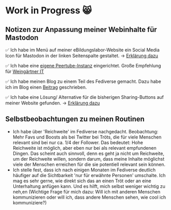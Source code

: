 #  Work in Progress 😸

## Notizen zur Anpassung meiner Webinhalte für Mastodon

✅ Ich habe im Menü auf meiner eBildungslabor-Website ein Social Media Icon für Mastodon in der linken Seitenspalte gestaltet. -> [Erklärung dazu](https://ebildungslabor.github.io/Auf-dem-Weg-ins-Fediverse/icon-menu.html)

✅ Ich habe eine [eigene Peertube-Instanz](https://ebildungslabor.video) eingerichtet. Große Empfehlung für [Weingärtner IT](https://weingaertner-it.de) 

✅ Ich habe meinen Blog zu einem Teil des Fediverse gemacht. Dazu habe ich im Blog einen [Beitrag](https://ebildungslabor.de/blog/activitypub-bei-wordpress-einen-blog-in-ein-soziales-netzwerk-bringen/) geschrieben.

✅ Ich habe eine Lösung/ Alternative für die bisherigen Sharing-Buttons auf meiner Website gefunden. -> [Erklärung dazu](https://ebildungslabor.github.io/Auf-dem-Weg-ins-Fediverse/sharing.html)

## Selbstbeobachtungen zu meinen Routinen

* Ich habe über 'Reichweite' im Fediverse nachgedacht. Beobachtung: Mehr Favs und Boosts als bei Twitter bei Tröts, die für viele Menschen relevant sind bei nur ca. 1/4 der Follower. Das bedeutet: Hohe Reichweite ist möglich, aber eben nur bei als relevant empfundenen Dingen. Das scheint auch sinnvoll, denn es geht ja nicht um Reichweite, um der Reichweite willen, sondern darum, dass meine Inhalte möglichst viele der Menschen erreichen für die sie potentiell relevant sein können. 
* Ich stelle fest, dass ich nach einigen Monaten im Fediverse deutlich häufiger auf die Sichtbarkeit 'nur für erwähnte Personen' umschalte. Ich mag es sehr gerne, wie direkt sich das an einen Tröt oder an eine Unterhaltung anfügen kann. Und es hilft, mich selbst weniger wichtig zu neh,en (Wichtige Frage für mich dazu: Will ich mit anderen Menschen kommunizieren oder will ich, dass andere Menschen sehen, wie cool ich kommuniziere?)
